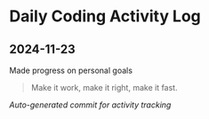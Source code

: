 # Daily Coding Activity Log

## 2024-11-23

Made progress on personal goals

> Make it work, make it right, make it fast.

*Auto-generated commit for activity tracking*
